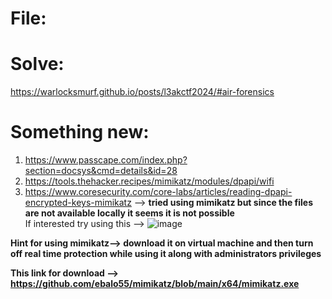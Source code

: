 # File: 

# Solve: 
https://warlocksmurf.github.io/posts/l3akctf2024/#air-forensics  

# Something new:  
1) https://www.passcape.com/index.php?section=docsys&cmd=details&id=28  
2) https://tools.thehacker.recipes/mimikatz/modules/dpapi/wifi
3) https://www.coresecurity.com/core-labs/articles/reading-dpapi-encrypted-keys-mimikatz --> **tried using mimikatz but since the files are not available locally it seems it is not possible**  
   If interested try using this -->
 ![image](https://github.com/7h4nd5RG0d/Forensics/assets/128285431/b899d9be-963e-425f-8a70-48157e083619)

**Hint for using mimikatz--> download it on virtual machine and then turn off real time protection while using it along with administrators privileges**

**This link for download --> https://github.com/ebalo55/mimikatz/blob/main/x64/mimikatz.exe**
